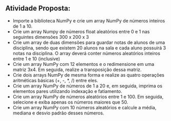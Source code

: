 ## Atividade Proposta:

- Importe a biblioteca NumPy e crie um array NumPy de números inteiros de 1 a 10.
- Crie um array Numpy de números float aleatórios entre 0 e 1 nas seguintes dimensões 300 x  200 x 3
- Crie um array de duas dimensões para guardar notas de alunos de uma disciplina, sendo que existem 20 alunos na sala e cada aluno possuirá 3 notas na disciplina. O array deverá conter números aleatórios inteiros entre 1 e 10 (inclusive)
- Crie um array NumPy com 12 elementos e o redimensione em uma matriz 3x4. Em seguida, realize a transposição dessa matriz.
- Crie dois arrays NumPy de mesma forma e realize as quatro operações aritméticas básicas (+, -, *, /) entre eles.
- Crie um array NumPy de números de 1 a 20 e, em seguida, imprima os elementos pares utilizando indexação e fatiamento.
- Crie um array NumPy de números aleatórios entre 1 e 100. Em seguida, selecione e exiba apenas os números maiores que 50.
- Crie um array NumPy com 10 números aleatórios e calcule a média, mediana e desvio padrão desses números.